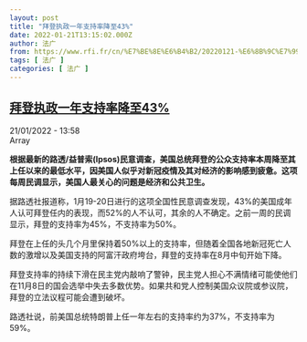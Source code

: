 ```yaml
---
layout: post
title: "拜登执政一年支持率降至43%"
date: 2022-01-21T13:15:02.000Z
author: 法广
from: https://www.rfi.fr/cn/%E7%BE%8E%E6%B4%B2/20220121-%E6%8B%9C%E7%99%BB%E6%89%A7%E6%94%BF%E4%B8%80%E5%B9%B4%E6%94%AF%E6%8C%81%E7%8E%87%E9%99%8D%E8%87%B343
tags: [ 法广 ]
categories: [ 法广 ]
---
```

<!--1642770902000-->
[拜登执政一年支持率降至43%](https://www.rfi.fr/cn/%E7%BE%8E%E6%B4%B2/20220121-%E6%8B%9C%E7%99%BB%E6%89%A7%E6%94%BF%E4%B8%80%E5%B9%B4%E6%94%AF%E6%8C%81%E7%8E%87%E9%99%8D%E8%87%B343)
------

<div>
<div>21/01/2022 - 13:58</div>Array<p><strong>                    根据最新的路透/益普索(Ipsos)民意调查，美国总统拜登的公众支持率本周降至其上任以来的最低水平，因美国人似乎对新冠疫情及其对经济的影响感到疲惫。这项每周民调显示，美国人最关心的问题是经济和公共卫生。                </strong></p><div >                    <p>据路透社报道称，1月19-20日进行的这项全国性民意调查发现，43%的美国成年人认可拜登任内的表现，而52%的人不认可，其余的人不确定。之前一周的民调显示，拜登的支持率为45%，不支持率为50%。</p><p>拜登在上任的头几个月里保持着50%以上的支持率，但随着全国各地新冠死亡人数的激增以及美国支持的阿富汗政府垮台，拜登的支持率在8月中旬开始下降。</p><p>拜登支持率的持续下滑在民主党内敲响了警钟，民主党人担心不满情绪可能使他们在11月8日的国会选举中失去多数优势。如果共和党人控制美国众议院或参议院，拜登的立法议程可能会遭到破坏。</p><p>路透社说，前美国总统特朗普上任一年左右的支持率约为37%，不支持率为59%。</p>                                            <div data-selfpromo-newsletter>    </div>    <div data-selfpromo-app>    </div>                </div>
</div>
